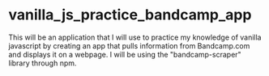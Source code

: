 # vanilla_js_practice_bandcamp_app
This will be an application that I will use to practice my knowledge of vanilla javascript by creating an app that pulls information from Bandcamp.com and displays it on a webpage. I will be using the "bandcamp-scraper" library through npm.
